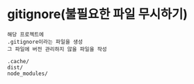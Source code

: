 # gitignore(불필요한 파일 무시하기)  

```plaintext
해당 프로젝트에
.gitignore이라는 파일을 생성
그 파일에 버전 관리하지 않을 파일을 작성

.cache/
dist/
node_modules/

```
